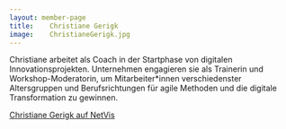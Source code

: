 ```yaml
---
layout: member-page
title:    Christiane Gerigk
image:    ChristianeGerigk.jpg
---
```


Christiane arbeitet als Coach in der Startphase von digitalen Innovationsprojekten. Unternehmen engagieren sie als Trainerin und Workshop-Moderatorin, um Mitarbeiter*innen verschiedenster Altersgruppen und Berufsrichtungen für agile Methoden und die digitale Transformation zu gewinnen.

[Christiane Gerigk auf NetVis](https://xcamp.co/netvis/#0x186bd)

